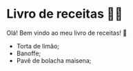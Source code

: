 # Livro de receitas :woman_cook:

Olá! Bem vindo ao meu livro de receitas! :wave:

- Torta de limão;
- Banoffe;
- Pavê de bolacha maisena;

